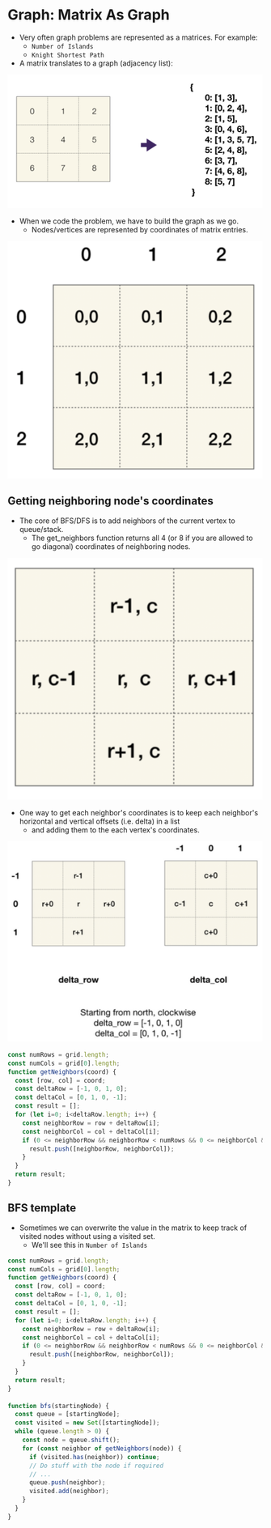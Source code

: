 # Graph: Matrix As Graph
- Very often graph problems are represented as a matrices. For example:
  - `Number of Islands`
  - `Knight Shortest Path`
- A matrix translates to a graph (adjacency list):

![matrixGraph](../../images/matrixGraph.png)

- When we code the problem, we have to build the graph as we go.
  - Nodes/vertices are represented by coordinates of matrix entries.

![matrixGraphCoordinates](../../images/matrixGraphCoordinates.png)

## Getting neighboring node's coordinates
- The core of BFS/DFS is to add neighbors of the current vertex to queue/stack.
  - The get_neighbors function returns all 4 (or 8 if you are allowed to go diagonal) coordinates of neighboring nodes.

![matrixGraphNeighborCoordinates](../../images/matrixGraphNeighborCoordinates.png)

- One way to get each neighbor's coordinates is to keep each neighbor's horizontal and vertical offsets (i.e. delta) in a list
  - and adding them to the each vertex's coordinates.

![matrixGraphDeltaRowCol](../../images/matrixGraphDeltaRowCol.png)

```javascript
const numRows = grid.length;
const numCols = grid[0].length;
function getNeighbors(coord) {
  const [row, col] = coord;
  const deltaRow = [-1, 0, 1, 0];
  const deltaCol = [0, 1, 0, -1];
  const result = [];
  for (let i=0; i<deltaRow.length; i++) {
    const neighborRow = row + deltaRow[i];
    const neighborCol = col + deltaCol[i];
    if (0 <= neighborRow && neighborRow < numRows && 0 <= neighborCol && neighborCol < numCols) {
      result.push([neighborRow, neighborCol]);
    }
  }
  return result;
}
```
## BFS template
- Sometimes we can overwrite the value in the matrix to keep track of visited nodes without using a visited set.
  - We'll see this in `Number of Islands`
```javascript
const numRows = grid.length;
const numCols = grid[0].length;
function getNeighbors(coord) {
  const [row, col] = coord;
  const deltaRow = [-1, 0, 1, 0];
  const deltaCol = [0, 1, 0, -1];
  const result = [];
  for (let i=0; i<deltaRow.length; i++) {
    const neighborRow = row + deltaRow[i];
    const neighborCol = col + deltaCol[i];
    if (0 <= neighborRow && neighborRow < numRows && 0 <= neighborCol && neighborCol < numCols) {
      result.push([neighborRow, neighborCol]);
    }
  }
  return result;
}

function bfs(startingNode) {
  const queue = [startingNode];
  const visited = new Set([startingNode]);
  while (queue.length > 0) {
    const node = queue.shift();
    for (const neighbor of getNeighbors(node)) {
      if (visited.has(neighbor)) continue;
      // Do stuff with the node if required
      // ...
      queue.push(neighbor);
      visited.add(neighbor);
    }
  }
}
```

